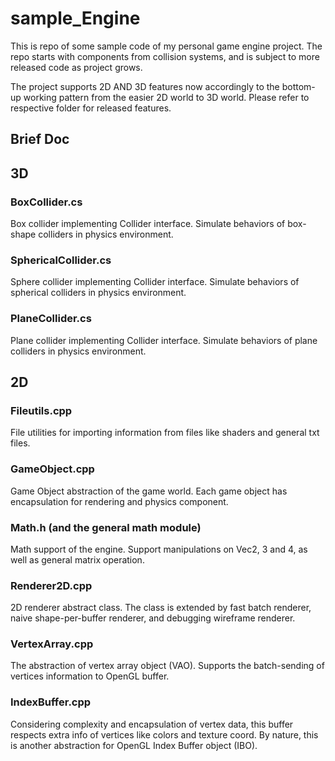 # sample_Engine

This is repo of some sample code of my personal game engine project. The repo starts with components from collision systems, and is subject to more released code as project grows.

The project supports 2D AND 3D features now accordingly to the bottom-up working pattern from the easier 2D world to 3D world. Please refer to respective folder for released features.

## Brief Doc
## 3D
### BoxCollider.cs
Box collider implementing Collider interface. Simulate behaviors of box-shape colliders in physics environment.

### SphericalCollider.cs
Sphere collider implementing Collider interface. Simulate behaviors of spherical colliders in physics environment.

### PlaneCollider.cs
Plane collider implementing Collider interface. Simulate behaviors of plane colliders in physics environment.

## 2D

### Fileutils.cpp
File utilities for importing information from files like shaders and general txt files.

### GameObject.cpp
Game Object abstraction of the game world. Each game object has encapsulation for rendering and physics component.

### Math.h (and the general math module)
Math support of the engine. Support manipulations on Vec2, 3 and 4, as well as general matrix operation. 

### Renderer2D.cpp 
2D renderer abstract class. The class is extended by fast batch renderer, naive shape-per-buffer renderer, and debugging wireframe renderer.

### VertexArray.cpp
The abstraction of vertex array object (VAO). Supports the batch-sending of vertices information to OpenGL buffer.

### IndexBuffer.cpp
Considering complexity and encapsulation of vertex data, this buffer respects extra info of vertices like colors and texture coord. By nature, this is another abstraction for OpenGL Index Buffer object (IBO).
